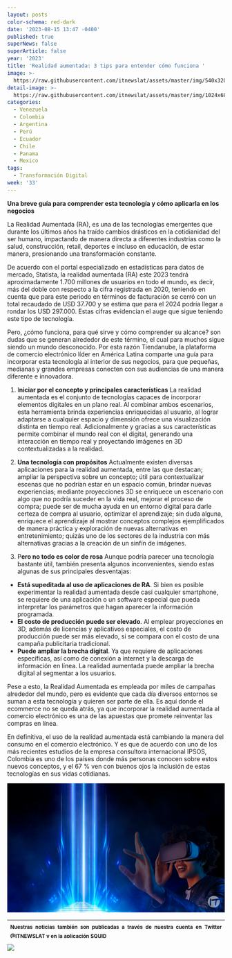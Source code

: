 ```yaml
---
layout: posts
color-schema: red-dark
date: '2023-08-15 13:47 -0400'
published: true
superNews: false
superArticle: false
year: '2023'
title: 'Realidad aumentada: 3 tips para entender cómo funciona '
image: >-
  https://raw.githubusercontent.com/itnewslat/assets/master/img/540x320/realidad-aumentada-p.jpg
detail-image: >-
  https://raw.githubusercontent.com/itnewslat/assets/master/img/1024x680/realidad-aumentada-g.jpg
categories:
  - Venezuela
  - Colombia
  - Argentina
  - Perú
  - Ecuador
  - Chile
  - Panama
  - Mexico
tags:
  - Transformación Digital
week: '33'
---
```

**Una breve guía para comprender esta tecnología y cómo aplicarla en los negocios**

La Realidad Aumentada (RA), es una de las tecnologías emergentes que durante los últimos años ha traído cambios drásticos en la cotidianidad del ser humano, impactando de manera directa a diferentes industrias como la salud, construcción, retail, deportes e incluso en educación, de estar manera, presionando una transformación constante.

De acuerdo con el portal especializado en estadísticas para datos de mercado,  Statista, la realidad aumentada (RA) este 2023 tendrá aproximadamente 1.700 millones de usuarios en todo el mundo, es decir, más del doble con respecto a la cifra registrada en 2020, teniendo en cuenta que para este periodo en términos de facturación se cerró con un total recaudado de USD 37.700 y se estima que para el 2024 podría llegar a rondar los USD 297.000. Estas cifras evidencian el auge que sigue teniendo este tipo de tecnología.

Pero, ¿cómo funciona, para qué sirve y cómo comprender su alcance? son dudas que se generan alrededor de este término, el cual para muchos sigue siendo un mundo desconocido. Por esta razón Tiendanube, la plataforma de comercio electrónico líder en América Latina comparte una guía para incorporar esta tecnología al interior de sus negocios, para que pequeñas, medianas y grandes empresas conecten con sus audiencias de una manera diferente e innovadora. 

1.	I**niciar por el concepto y principales características**
La realidad aumentada es el conjunto de tecnologías capaces de incorporar elementos digitales en un plano real. Al combinar ambos escenarios, esta herramienta brinda experiencias enriquecidas al usuario, al lograr adaptarse a cualquier espacio y dimensión ofrece una visualización distinta en tiempo real. Adicionalmente y gracias a sus características permite combinar el mundo real con el digital, generando una interacción en tiempo real y proyectando imágenes en 3D contextualizadas a la realidad.

2.	**Una tecnología con propósitos**
Actualmente existen diversas aplicaciones para la realidad aumentada, entre las que destacan; ampliar la perspectiva sobre un concepto; útil para contextualizar escenas que no podrían estar en un espacio común, brindar nuevas experiencias; mediante proyecciones 3D se enriquece un escenario con algo que no podría suceder en la vida real, mejorar el proceso de compra; puede ser de mucha ayuda en un entorno digital para darle certeza de compra al usuario, optimizar el aprendizaje; sin duda alguna, enriquece el aprendizaje al mostrar conceptos complejos ejemplificados de manera práctica y exploración de nuevas alternativas en entretenimiento; quizás uno de los sectores de la industria con más alternativas gracias a la creación de un sinfín de imágenes.

3.	P**ero no todo es color de rosa**
Aunque podría parecer una tecnología bastante útil, también presenta algunos inconvenientes, siendo estas algunas de sus principales desventajas:

  - **Está supeditada al uso de aplicaciones de RA**. Si bien es posible experimentar la realidad aumentada desde casi cualquier smartphone, se requiere de una aplicación o un software especial que pueda interpretar los parámetros que hagan aparecer la información programada. 
  - **El costo de producción puede ser elevado**. Al emplear proyecciones en 3D, además de licencias y aplicativos especiales, el costo de producción puede ser más elevado, si se compara con el costo de una campaña publicitaria tradicional. 
  - **Puede ampliar la brecha digital**. Ya que requiere de aplicaciones específicas, así como de conexión a internet y la descarga de información en línea. La realidad aumentada puede ampliar la brecha digital al segmentar a los usuarios.

Pese a esto, la Realidad Aumentada es empleada por miles de campañas alrededor del mundo, pero es evidente que cada día diversos entornos se suman a esta tecnología y quieren ser parte de ella. Es aquí donde el ecommerce no se queda atrás, ya que incorporar la realidad aumentada al comercio electrónico es una de las apuestas que promete reinventar las compras en línea. 

En definitiva, el uso de la realidad aumentada está cambiando la manera del consumo en el comercio electrónico. Y es que de acuerdo con uno de los más recientes estudios de la empresa consultora internacional IPSOS, Colombia es uno de los países donde más personas conocen sobre estos nuevos conceptos, y el 67 % ven con buenos ojos la inclusión de estas tecnologías en sus vidas cotidianas. 

![](https://raw.githubusercontent.com/itnewslat/assets/master/img/540x320/realidad-aumentada-p.jpg)

<table style="height: 42px;" width="569">
<tbody>
<tr>
<td style="text-align: justify;"><sub><strong>Nuestras noticias también son publicadas a través de nuestra cuenta en Twitter <a href="https://twitter.com/itnewslat?lang=es">@ITNEWSLAT</a> y en la aplicación <a href="https://squidapp.co/en/">SQUID</a></strong></sub></td>
</tr>
</tbody>
</table>

<img src="https://tracker.metricool.com/c3po.jpg?hash=56f88a41e39ab42c063cc51676587a04"/>
